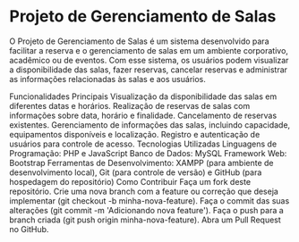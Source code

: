 # Projeto de Gerenciamento de Salas
O Projeto de Gerenciamento de Salas é um sistema desenvolvido para facilitar a reserva e o gerenciamento de salas em um ambiente corporativo, acadêmico ou de eventos. Com esse sistema, os usuários podem visualizar a disponibilidade das salas, fazer reservas, cancelar reservas e administrar as informações relacionadas às salas e aos usuários.

Funcionalidades Principais
Visualização da disponibilidade das salas em diferentes datas e horários.
Realização de reservas de salas com informações sobre data, horário e finalidade.
Cancelamento de reservas existentes.
Gerenciamento de informações das salas, incluindo capacidade, equipamentos disponíveis e localização.
Registro e autenticação de usuários para controle de acesso.
Tecnologias Utilizadas
Linguagens de Programação: PHP e JavaScript
Banco de Dados: MySQL
Framework Web: Bootstrap
Ferramentas de Desenvolvimento: XAMPP (para ambiente de desenvolvimento local), Git (para controle de versão) e GitHub (para hospedagem do repositório)
Como Contribuir
Faça um fork deste repositório.
Crie uma nova branch com a feature ou correção que deseja implementar (git checkout -b minha-nova-feature).
Faça o commit das suas alterações (git commit -m 'Adicionando nova feature').
Faça o push para a branch criada (git push origin minha-nova-feature).
Abra um Pull Request no GitHub.